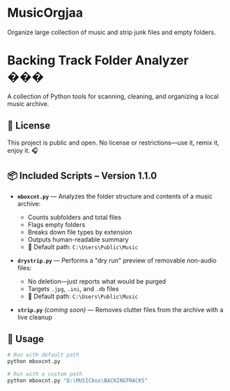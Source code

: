# MusicOrgjaa
Organize large collection of music and strip junk files and empty folders.
# Backing Track Folder Analyzer ���

A collection of Python tools for scanning, cleaning, and organizing a local music archive. 
## 📄 License
This project is public and open. No license or restrictions—use it, remix it, enjoy it. 🎧

## 📦 Included Scripts – Version 1.1.0


- **`mboxcnt.py`** — Analyzes the folder structure and contents of a music archive:
  - Counts subfolders and total files
  - Flags empty folders
  - Breaks down file types by extension
  - Outputs human-readable summary
  - 🔹 Default path: `C:\Users\Public\Music`

- **`drystrip.py`** — Performs a "dry run" preview of removable non-audio files:
  - No deletion—just reports what would be purged
  - Targets `.jpg`, `.ini`, and `.db` files
  - 🔹 Default path: `C:\Users\Public\Music`

- **`strip.py`** *(coming soon)* — Removes clutter files from the archive with a live cleanup

## 🧪 Usage

```bash
# Run with default path
python mboxcnt.py

# Run with a custom path
python mboxcnt.py "D:\MUSICbox\BACKINGTRACKS"

